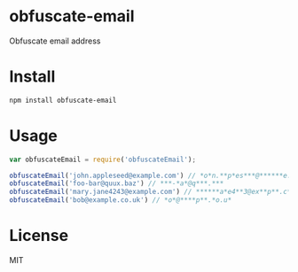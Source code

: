 # obfuscate-email

Obfuscate email address

# Install

```bash
npm install obfuscate-email
```

# Usage

```javascript
var obfuscateEmail = require('obfuscateEmail');

obfuscateEmail('john.appleseed@example.com') // *o*n.**p*es***@******e.***
obfuscateEmail('foo-bar@quux.baz') // ***-*a*@q***.***
obfuscateEmail('mary.jane4243@example.com') // ******a*e4**3@ex**p**.c**
obfuscateEmail('bob@example.co.uk') // *o*@****p**.*o.u*

```

# License

MIT
